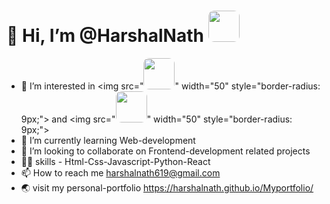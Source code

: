  # 👋 Hi, I’m @HarshalNath <img src="https://media.giphy.com/media/fByehYIrOIzO8XolJK/giphy.gif" width="50" style="border-radius: 9px;">
- 👀 I’m interested in <img src="<img src="https://www.google.com/url?sa=i&url=https%3A%2F%2Ffreebiesupply.com%2Flogos%2Freact-logo-2%2F&psig=AOvVaw2rl46_sMwg96MJdYrCw3Ig&ust=1695200269982000&source=images&cd=vfe&opi=89978449&ved=0CBAQjRxqFwoTCKCWoKKntoEDFQAAAAAdAAAAABAD" width="50" style="border-radius: 9px;">" width="50" style="border-radius: 9px;"> and <img src="<img src="https://www.google.com/url?sa=i&url=https%3A%2F%2Fwww.rlogical.com%2Fblog%2Fwhy-do-we-love-next-js-in-2021%2F&psig=AOvVaw2LnO3n9i3X-uWk6REngpC5&ust=1695200461751000&source=images&cd=vfe&opi=89978449&ved=0CBAQjRxqFwoTCLDi2v6ntoEDFQAAAAAdAAAAABAD" width="50" style="border-radius: 9px;">" width="50" style="border-radius: 9px;">
- 🌱 I’m currently learning Web-development
- 💞️ I’m looking to collaborate on Frontend-development related projects
- 🤹‍♂️ skills - Html-Css-Javascript-Python-React
- 📫 How to reach me harshalnath619@gmail.com
- 🌏 visit my personal-portfolio https://harshalnath.github.io/Myportfolio/
<!---
HarshalNath/HarshalNath is a ✨ special ✨ repository because its `README.md` (this file) appears on your GitHub profile.
You can click the Preview link to take a look at your changes.
--->
